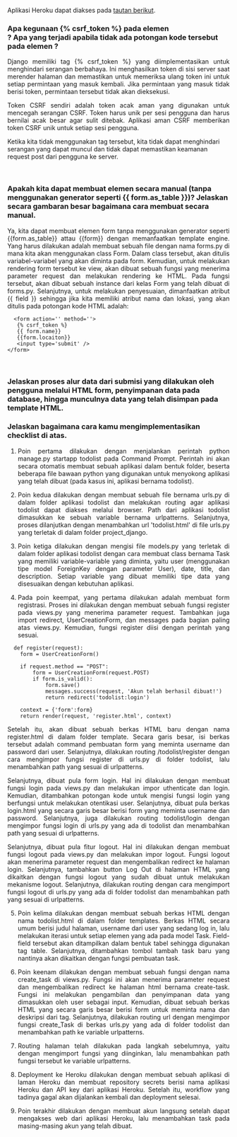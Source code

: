 Aplikasi Heroku dapat diakses pada [tautan berikut](http://katalog-tugas2.herokuapp.com/todolist/).
<br />

### Apa kegunaan {% csrf_token %} pada elemen <form>? Apa yang terjadi apabila tidak ada potongan kode tersebut pada elemen <form>?

<p align="justify">Django memiliki tag {% csrf_token %} yang diimplementasikan untuk menghindari serangan berbahaya. Ini menghasilkan token di sisi server saat merender halaman dan memastikan untuk memeriksa ulang token ini untuk setiap permintaan yang masuk kembali. Jika permintaan yang masuk tidak berisi token, permintaan tersebut tidak akan dieksekusi.</p>
  
<p align="justify">Token CSRF sendiri adalah token acak aman yang digunakan untuk mencegah serangan CSRF. Token harus unik per sesi pengguna dan harus bernilai acak besar agar sulit ditebak. Aplikasi aman CSRF memberikan token CSRF unik untuk setiap sesi pengguna.</p>
  
<p align="justiyf">Ketika kita tidak menggunakan tag tersebut, kita tidak dapat menghindari serangan yang dapat muncul dan tidak dapat memastikan keamanan request post dari pengguna ke server.</p>

<br />

### Apakah kita dapat membuat elemen <form> secara manual (tanpa menggunakan generator seperti {{ form.as_table }})? Jelaskan secara gambaran besar bagaimana cara membuat <form> secara manual.

<p align="justify">Ya, kita dapat membuat elemen form tanpa menggunakan generator seperti {{form.as_table}} attau {{form}} dengan memanfaatkan template engine. Yang harus dilakukan adalah membuat sebuah file dengan nama forms.py di mana kita akan menggunakan class Form. Dalam class tersebut, akan ditulis variabel-variabel yang akan diminta pada form. 
Kemudian, untuk melakukan rendering form tersebut ke view, akan dibuat sebuah fungsi yang menerima parameter request dan melakukan rendering ke HTML. Pada fungsi tersebut, akan dibuat sebuah instance dari kelas Form yang telah dibuat di forms.py. Selanjutnya, untuk melakukan penyesuaian, dimanfaatkan atribut {{ field }} sehingga jika kita memiliki atribut nama dan lokasi, yang akan ditulis pada potongan kode HTML adalah:</p>

```
  <form action='' method=''>
   {% csrf_token %}
   {{ form.name}}
   {{form.locaiton}}
   <input type='submit' />
</form>
```

<br />

### Jelaskan proses alur data dari submisi yang dilakukan oleh pengguna melalui HTML form, penyimpanan data pada database, hingga munculnya data yang telah disimpan pada template HTML.
<p align="justify"Pertama, browser akan me-generate HTTP request ke alamat path yang dituju setelah user mengetik alamat path yang ingin diakses pada browser yang digunakan. Browser akan menerima HTTP request dari browser, kemudian menentukan views.py yang akan meng-handle request tersebut sebelum men-generate halaman HTML dari form yang ingin diakses user. Browser kemudian akan menampilkan halaman HTML ke user dan user akan mulai mengisi form. Browser kemudian akan men-generate HTTP request, metode, dan argumen ke URL tujuan
berdasarkan halaman HTML form. Server akan menerima HTTP request dari bwoser, lalu menentukan views.py mana yang akan meng-handle request tersebut. Pada tahap ini, data yang didapatkan dari input user akan disimpan dalam database sebelum kemudian server akan men-generate halaman HTML. Browser kemudian akan menampilan halaman tersebut kepada user. </p>

 ### Jelaskan bagaimana cara kamu mengimplementasikan checklist di atas.

1. <p align="justify">Poin pertama dilakukan dengan menjalankan perintah python manage.py startapp todolist pada Command Prompt. Perintah ini akan secara otomatis membuat sebuah aplikasi dalam bentuk folder, beserta beberapa file bawaan python yang digunakan untuk menyokong aplikasi yang telah dibuat (pada kasus ini, aplikasi bernama todolist). </p>
2. <p align="justify">Poin kedua dilakukan dengan membuat sebuah file bernama urls.py di dalam folder aplikasi todolist dan melakukan routing agar aplikasi todolist dapat diakses melalui browser. Path dari aplikasi todolist dimasukkan ke sebuah variable bernama urlpatterns. Selanjutnya, proses dilanjutkan dengan menambahkan url 'todolist.html' di file urls.py yang terletak di dalam folder project_django. </p>
3. <p align="justify"> Poin ketiga dilakukan dengan mengisi file models.py yang terletak di dalam folder aplikasi todolist dengan cara membuat class bernama Task yang memiliki variable-variable yang diminta, yaitu user (menggunakan tipe model ForeignKey dengan parameter User), date, title, dan description. Setiap variable yang dibuat memiliki tipe data yang disesuaikan dengan kebutuhan aplikasi.  </p>
4. <p align="justify"> Pada poin keempat, yang pertama dilakukan adalah membuat form registrasi. Proses ini dilakukan dengan membuat sebuah fungsi register pada views.py yang menerima parameter request. Tambahkan juga import redirect, UserCreationForm, dan messages pada bagian paling atas views.py. Kemudian, fungsi register diisi dengan perintah yang sesuai.</p>
  
```
  def register(request):
    form = UserCreationForm()

    if request.method == "POST":
        form = UserCreationForm(request.POST)
        if form.is_valid():
            form.save()
            messages.success(request, 'Akun telah berhasil dibuat!')
            return redirect('todolist:login')
    
    context = {'form':form}
    return render(request, 'register.html', context)
  ```
  
<p align="justify">Setelah itu, akan dibuat sebuah berkas HTML baru dengan nama register.html di dalam folder template. Secara garis besar, isi berkas tersebut adalah command         pembuatan form yang meminta username dan password dari user. Selanjutnya, dilakukan routing /todolist/register dengan cara mengimpor fungsi register di urls.py     di folder todolist, lalu menambahkan path yang sesuai di urlpatterns.</p>

<p align="justify">Selanjutnya, dibuat pula form login. Hal ini dilakukan dengan membuat fungsi login pada views.py dan melakukan impor uthenticate dan login. Kemudian, ditambahkan potongan kode untuk mengisi fungsi login yang berfungsi untuk melakukan otentikasi user. Selanjutnya, dibuat pula berkas login.html yang secara garis besar berisi form yang meminta username dan password. Selanjutnya, juga dilakukan routing todolist/login dengan mengimpor fungsi login di urls.py yang ada di todolist dan menambahkan path yang sesuai di urlpatterns. </p>

<p align="justify">Selanjutnya, dibuat pula fitur logout. Hal ini dilakukan dengan membuat fungsi logout pada views.py dan melakukan impor logout. Fungsi logout akan menerima parameter request dan mengembalikan redirect ke halaman login. Selanjutnya, tambahkan button Log Out di halaman HTML yang dikaitkan dengan fungsi logout yang sudah dibuat untuk melakukan mekanisme logout. Selanjutnya, dilakukan routing dengan cara mengimport fungsi logout di urls.py yang ada di folder todolist dan menambahkan path yang sesuai di urlpatterns. </p>
  
5. <p align="justify">Poin kelima dilakukan dengan membuat sebuah berkas HTML dengan nama todolist.html di dalam folder templates. Berkas HTML secara umum berisi judul halaman, username dari user yang sedang log in, lalu melakukan iterasi untuk setiap elemen yang ada pada model Task. Field-field tersebut akan ditampilkan dalam bentuk tabel sehingga digunakan tag table. Selanjutnya, ditambahkan tombol tambah task baru yang nantinya akan dikaitkan dengan fungsi pembuatan task. </p>
 
6. <p align="justify">Poin keenam dilakukan dengan membuat sebuah fungsi dengan nama create_task di views.py. Fungsi ini akan menerima parameter request dan mengembalikan redirect ke halaman html bernama create-task. Fungsi ini melakukan pengambilan dan penyimpanan data yang dimasukkan oleh user sebagai input. Kemudian, dibuat sebuah berkas HTML yang secara garis besar berisi form untuk meminta nama dan deskripsi dari tag. Selanjutnya, dilakukan routing url dengan mengimpor fungsi create_Task di berkas urls.py yang ada di folder todolist dan menambahkan path ke variable urlpatterns.</p>
  
7. <p align="justify">Routing halaman telah dilakukan pada langkah sebelumnya, yaitu dengan mengimport fungsi yang diinginkan, lalu menambahkan path fungsi tersebut ke variable urlpatterns.</p>
  
8. <p align="justify">Deployment ke Heroku dilakukan dengan membuat sebuah aplikasi di laman Heroku dan membuat repository secrets berisi nama aplikasi Heroku dan API key dari aplikasi Heroku. Setelah itu, workflow yang tadinya gagal akan dijalankan kembali dan deployment selesai. </p>
  
9. <p align="justify">Poin terakhir dilakukan dengan membuat akun langsung setelah dapat mengakses web dari aplikasi Heroku, lalu menambahkan task pada masing-masing akun yang telah dibuat. </p>
  

<br />
